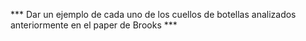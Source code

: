 *** Dar un ejemplo de cada uno de los cuellos de botellas analizados anteriormente en el paper de Brooks ***

